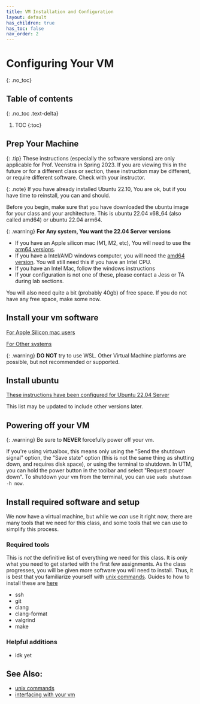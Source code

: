 ```yaml
---
title: VM Installation and Configuration
layout: default
has_children: true
has_toc: false
nav_order: 2
---
```


# Configuring Your VM
{: .no_toc}
## Table of contents
{: .no_toc .text-delta}

1. TOC
{:toc}


## Prep Your Machine

{: .tip} 
These instructions (especially the software versions) are only applicable for Prof. Veenstra in Spring 2023. If you are viewing this in the future or for a different class or section, these instruction may be different, or require different software. Check with your instructor. 

{: .note}
If you have already installed Ubuntu 22.10, You are ok, but if you have time to reinstall, you can and should.

Before you begin, make sure that you have downloaded the ubuntu image for your class and your architecture. This is ubuntu 22.04 x68_64 (also called amd64) or ubuntu 22.04 arm64. 

{: .warning}
**For Any system, You want the 22.04 Server versions**

- If you have an Apple silicon mac (M1, M2, etc), You will need to use the [arm64 versions](https://ubuntu.com/download/server/arm).
- If you have a Intel/AMD windows computer, you will need the [amd64 version](https://ubuntu.com/download/server). You will still need this if you have an Intel CPU. 
- If you have an Intel Mac, follow the windows instructions
- If your configuration is not one of these, please contact a Jess or TA during lab sections. 

You will also need quite a bit (probably 40gb) of free space. If you do not have any free space, make some now. 

## Install your vm software

[For Apple Silicon mac users](mac)

[For Other systems](windows)


{: .warning}
**DO NOT** try to use WSL. Other Virtual Machine platforms are possible, but not recommended or supported.


## Install ubuntu

[These instructions have been configured for Ubuntu 22.04 Server](ubuntu_2204_server)

This list may be updated to include other versions later. 

## Powering off your VM

{: .warning}
Be sure to **NEVER** forcefully power off your vm. 

If you're using virtualbox, this means only using the "Send the shutdown signal" option, the "Save state" option (this is not the same thing as shutting down, and requires disk space), or using the terminal to shutdown. In UTM, you can hold the power button in the toolbar and select "Request power down". To shutdown your vm from the terminal, you can use `sudo shutdown -h now`. 

## Install required software and setup

We now have a virtual machine, but while we *can* use it right now, there are many tools that we need for this class, and some tools that we can use to simplify this process. 

### Required tools

This is *not* the definitive list of everything we need for this class. It is *only* what you need to get started with the first few assignments. As the class progresses, you will be given more software you will need to install. Thus, it is best that you familiarize yourself with [unix commands](/usage/unix_commands). Guides to how to install these are [here](/usage)

- ssh
- git
- clang
- clang-format
- valgrind
- make

### Helpful additions
    
- idk yet

## See Also:

- [unix commands](/usage/unix_commands)
- [interfacing with your vm](/usage/interface)

